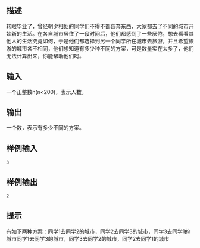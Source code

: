 ## 描述


转眼毕业了，曾经朝夕相处的同学们不得不都各奔东西，大家都去了不同的城市开始新的生活。在各自城市居住了一段时间后，他们都感到了一些厌倦，想去看看其他人的生活究竟如何，于是他们都选择到另一个同学所在城市去旅游，并且希望旅游的城市各不相同，他们想知道有多少种不同的方案，可是数量实在太多了，他们无法计算出来，你能帮助他们吗。


## 输入


一个正整数n(n<200)，表示人数。

## 输出


一个数，表示有多少不同的方案。

## 样例输入


```
3
```


## 样例输出


```
2
```


## 提示


有如下两种方案：同学1去同学2的城市，同学2去同学3的城市，同学3去同学1的城市同学1去同学3的城市，同学3去同学2的城市，同学2去同学1的城市

